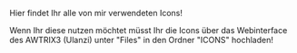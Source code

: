 Hier findet Ihr alle von mir verwendeten Icons!

Wenn Ihr diese nutzen möchtet müsst Ihr die Icons über das Webinterface des AWTRIX3 (Ulanzi) unter "Files" in den Ordner "ICONS" hochladen!

